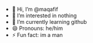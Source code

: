 - 👋 Hi, I’m @maqafif
- 👀 I’m interested in nothing
- 🌱 I’m currently learning github
- 😄 Pronouns: he/him
- ⚡ Fun fact: im a man
